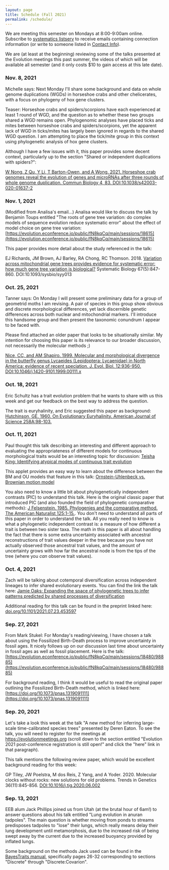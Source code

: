 ```yaml
---
layout: page
title: Schedule (Fall 2021)
permalink: /schedule/
---
```


We are meeting this semester on Mondays at 8:00-9:00am online. Subscribe to [systematics listserv](/systseminar/listserv/) to receive emails containing connection information (or write to someone listed in [Contact Info](/systseminar/contact-info/)).

We are (at least at the beginning) reviewing some of the talks presented at the Evolution meetings this past summer, the videos of which will be available all semester (and it only costs $10 to gain access at this late date).

### Nov. 8, 2021

Michelle says: Next Monday I'll share some background and data on whole genome duplications (WGDs) in horseshoe crabs and other chelicerates, with a focus on phylogeny of hox gene clusters. 

Teaser: Horseshoe crabs and spiders/scorpions have each experienced at least 1 round of WGD, and the question as to whether these two groups shared a WGD remains open. Phylogenomic analyses have placed ticks and mites between horseshoe crabs and spiders/scorpions, yet the apparent lack of WGD in ticks/mites has largely been ignored in regards to the shared WGD question. I am attempting to place the tick/mite group in this context using phylogenetic analysis of hox gene clusters.

Although I have a few issues with it, this paper provides some decent context, particularly up to the section "Shared or independent duplications with spiders?":  

[W Nong, Z Qu, Y Li, T Barton-Owen, and A Wong. 2021. Horseshoe crab genomes reveal the evolution of genes and microRNAs after three rounds of whole genome duplication. Commun Biology 4, 83. DOI:10.1038/s42003-020-01637-2](https://doi.org/10.1038/s42003-020-01637-2)

### Nov. 1, 2021

(Modified from Analisa's email...) Analisa would like to discuss the talk by Benjamin Toups entitled "The roots of gene tree variation: do complex models of sequence evolution reduce systematic error" about the effect of model choice on gene tree variation: [https://evolution.econference.io/public/fN8kqCq/main/sessions/18615](https://evolution.econference.io/public/fN8kqCq/main/sessions/18615)

This paper provides more detail about the study referenced in the talk: 

EJ Richards, JM Brown, AJ Barley, RA Chong, RC Thomson. 2018. [Variation across mitochondrial gene trees provides evidence for systematic error: how much gene tree variation is biological?](https://doi.org/10.1093/sysbio/syy013) Systematic Biology 67(5):847-860. DOI:10.1093/sysbio/syy013


### Oct. 25, 2021

Tanner says: On Monday I will present some preliminary data for a group of geometrid moths I am revising. A pair of species in this group show obvious and discrete morphological differences, yet lack discernible genetic differences across both nuclear and mitochondrial markers. I'll introduce this handsome group and then present the taxonomic conundrum I appear to be faced with.

Please find attached an older paper that looks to be situationally similar. My intention for choosing this paper is its relevance to our broader discussion, not necessarily the molecular methods ;)

[Nice, CC, and AM Shapiro. 1999. Molecular and morphological divergence in the butterfly genus Lycaeides (Lepidoptera: Lycaenidae) in North America: evidence of recent speciation. J. Evol. Biol. 12:936-950. DOI:10.1046/j.1420-9101.1999.00111.x](https://doi.org/10.1046/j.1420-9101.1999.00111.x)

### Oct. 18, 2021

Eric Schultz has a trait evolution problem that he wants to share with us this week and get our feedback on the best way to address the question. 

The trait is euryhalinity, and Eric suggested this paper as background:
[Hutchinson, GE. 1960. On Evolutionary Euryhalinity. American Journal of Science 258A:98-103.](http://earth.geology.yale.edu/~ajs/1960/ajs_258A_11.pdf/98.pdf)

### Oct. 11, 2021

Paul thought this talk describing an interesting and different approach to evaluating the appropriateness of different models for continuous morphological traits would be an interesting topic for discussion: [Teisha King: Identifying atypical modes of continuous trait evolution](https://evolution.econference.io/public/fN8kqCq/main/sessions/18550/102638)

This applet provides an easy way to learn about the difference between the BM and OU models that feature in this talk: [Ornstein-Uhlenbeck vs. Brownian motion model](https://plewis.github.io/applets/ou/)

You also need to know a little bit about phylogenetically independent contrasts (PIC) to understand this talk. Here is the original classic paper that introduced PIC (and also founded the field of phylogenetic comparative methods): [J Felsenstein. 1985. Phylogenies and the comparative method. The American Naturalist 125:1-15.](https://doi.org/10.1086/284325). You don't need to understand all parts of this paper in order to understand the talk. All you really need to know is what a phylogenetic independent contrast is: a measure of how different a trait is between two sister taxa. The math in this paper is all about handling the fact that there is some extra uncertainty associated with ancestral reconstructions of trait values deeper in the tree because you have not actually observed those ancestral trait values, and the amount of uncertainty grows with how far the ancestral node is from the tips of the tree (where you _can_ observe trait values).

### Oct. 4, 2021

Zach will be talking about cotemporal diversification across independent lineages to infer shared evolutionary events. You can find the link the talk here: [Jamie Oaks: Expanding the space of phylogenetic trees to infer patterns predicted by shared processes of diversification](https://evolution.econference.io/public/fN8kqCq/main/sessions/18480/99926)

Additional reading for this talk can be found in the preprint linked here: [doi.org/10.1101/2021.07.23.453597](https://doi.org/10.1101/2021.07.23.453597)

### Sep. 27, 2021

From Mark Stukel: For Monday's reading/viewing, I have chosen a talk about using the Fossilized Birth-Death process to improve uncertainty in fossil ages. It nicely follows up on our discussion last time about uncertainty in fossil ages as well as fossil placement. Here is the talk: 
[https://evolution.econference.io/public/fN8kqCq/main/sessions/18480/98885](https://evolution.econference.io/public/fN8kqCq/main/sessions/18480/98885)

For background reading, I think it would be useful to read the original paper outlining the Fossilized Birth-Death method, which is linked here: [https://doi.org/10.1073/pnas.1319091111](https://doi.org/10.1073/pnas.1319091111)

### Sep. 20, 2021

Let's take a look this week at the talk "A new method for inferring large-scale time-calibrated species trees" presented by Deren Eaton. To see the talk, you will need to register for the meetings at https://evolutionmeetings.org (scroll down to the section entitled "Evolution 2021 post-conference registration is  still open!" and click the "here" link in that paragraph). 

This talk mentions the following review paper, which would be excellent background reading for this week:

GP Tiley, JW Poelstra, M dos Reis, Z Yang, and A Yoder. 2020. Molecular clocks without rocks: new solutions for old problems. Trends in Genetics 36(11):845-856. [DOI:10.1016/j.tig.2020.06.002](https://doi.org/10.1016/j.tig.2020.06.002)

### Sep. 13, 2021

EEB alum Jack Phillips joined us from Utah (at the brutal hour of 6am!) to answer questions about his talk entitled "Lung evolution in anuran tadpoles". The main question is whether moving from ponds to streams predisposes tadpoles to "lose" their lungs, which really means delay their lung development until metamorphosis, due to the increased risk of being swept away by the current due to the increased buoyancy provided by inflated lungs.

Some background on the methods Jack used can be found in the [BayesTraits manual](http://www.evolution.rdg.ac.uk/BayesTraitsV3.0.5/BayesTraitsV3.0.5.html), specifically pages 26-32 corresponding to sections "Discrete" through "Discrete:Covarion". 
